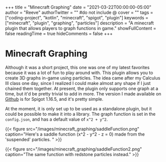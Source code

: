 +++
title = "Minecraft Graphing"
date = "2021-03-22T00:00:00-05:00"
author = "Reeve"
authorTwitter = "" #do not include @
cover = ""
tags = ["coding-project", "kotlin", "minecraft", "spigot", "plugin"]
keywords = ["minecraft", "plugin", "graphing", "particles"]
description = "A minecraft plugin that allows players to graph functions in game."
showFullContent = false
readingTime = true
hideComments = false
+++

# Minecraft Graphing

Although it was a short project, this one was one of my latest favorites because it was a lot of fun to play around with. This plugin allows you to create 3D graphs in-game using particles. The idea came after my Calculus III class one day, since I realized I could make almost any shape if I just chained them together. At present, the plugin only supports one graph at a time, but it'd be pretty trivial to add in more.
The version I made available on [Github](https://github.com/reeve567/MinecraftGraphing) is for Spigot 1.16.5, and it's pretty simple.

At the moment, it is only set up to be used as a standalone plugin, but it could be possible to make it into a library.  The graph function is set in the `config.json`, and has a default value of `x^2 + y^2`.

{{< figure src="/images/minecraft_graphing/saddleFunction.png" caption="Here's a saddle function (x^2 - y^2 - z = 0) made from the 'suspended' particles. " >}}

{{< figure src="/images/minecraft_graphing/saddleFunction2.png" caption="The same function with redstone particles instead." >}}